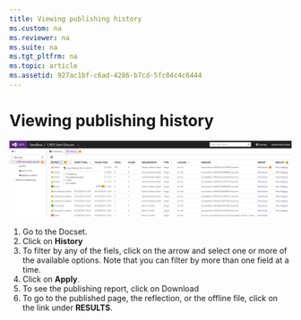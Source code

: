 ```yaml
---
title: Viewing publishing history
ms.custom: na
ms.reviewer: na
ms.suite: na
ms.tgt_pltfrm: na
ms.topic: article
ms.assetid: 927ac1bf-c6ad-4286-b7cd-5fc04c4c6444
---
```

# Viewing publishing history
![Publishing history](../Image/Publishing-History.png)

1. Go to the Docset.
2. Click on **History**
3. To filter by any of the fiels, click on the arrow and select one or more of the available options. Note that you can filter by more than one field at a time.
4. Click on **Apply**.
5. To see the publishing report, click on Download
6. To go to the published page, the reflection, or the offline file, click on the link under **RESULTS**.
